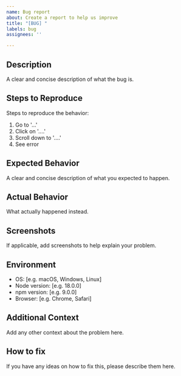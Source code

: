 ```yaml
---
name: Bug report
about: Create a report to help us improve
title: "[BUG] "
labels: bug
assignees: ''

---
```


## Description
A clear and concise description of what the bug is.

## Steps to Reproduce
Steps to reproduce the behavior:
1. Go to '...'
2. Click on '....'
3. Scroll down to '....'
4. See error

## Expected Behavior
A clear and concise description of what you expected to happen.

## Actual Behavior
What actually happened instead.

## Screenshots
If applicable, add screenshots to help explain your problem.

## Environment
- OS: [e.g. macOS, Windows, Linux]
- Node version: [e.g. 18.0.0]
- npm version: [e.g. 9.0.0]
- Browser: [e.g. Chrome, Safari]

## Additional Context
Add any other context about the problem here.

## How to fix
If you have any ideas on how to fix this, please describe them here.
